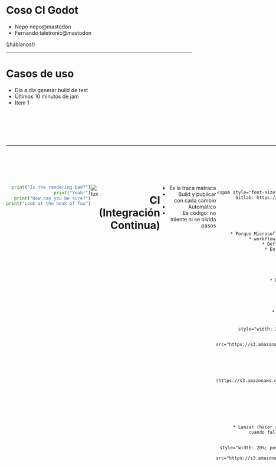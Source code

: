 <!-- common CSS -->

<style>
.container{
    display: flex;
}
.col{
    flex: 1;
}
</style>

# Coso CI Godot

* Nepo nepo@mastodon
* Fernando taletronic@mastodon

(¡háblanos!)

---

# Casos de uso

  <!-- .slide: data-background="#ff0000" -->

* Día a día generar build de test <!-- .element: class="fragment" data-fragment-index="1" -->
* Últimos 10 minutos de jam <!-- .element: class="fragment" data-fragment-index="2" -->
* Item 1 <!-- .element: class="fragment" data-fragment-index="3" -->

<div class="fragment"  data-fragment-index="4" style="display:inline-block; text-align:right;">
things here are all

right aligned

blabla


---

# titulo

<div class="container">

<div class="col">

```python
print("Is the rendering bad?")
print("Yeah!")
print("How can you be sure?")
print("Look at the beak of Tux")
```
<!-- .element: style="width: 100%;" -->

</div>

<div class="col">

![tux](https://upload.wikimedia.org/wikipedia/commons/thumb/2/2b/Tux-simple.svg/768px-Tux-simple.svg.png)

</div>

---

# CI (Integración Continua)

* Es la traca matraca
* Build y publicar con cada cambio
* Automático
* Es código: no miente ni se olvida pasos
```

<span style="font-size: 30px;">Recurso para Github y Gitlab: https://github.com/abarichello/godot-ci</span>

---

# Github Actions

* Porque Microsoft lo da gratis, pero hay otros
* workflow.yml: fichero de configuración
    * Define los pasos para hacer build
    * En forma de comandos de terminal

---

# workflow.yml

* Descarga proyecto e img Docker
* Descarga datos + caché
* Versionado
* Setup export templates
* Build
* Deploy
* Notificación en discord 👍/👎 

<img 
    style="width: 20%; position: fixed; top:40%; right: 0%;" 
    src="https://s3.amazonaws.com/static.slid.es/logo/v2/slides-symbol-512x512.png" 
    />

--

![Sample image](https://s3.amazonaws.com/static.slid.es/logo/v2/slides-symbol-512x512.png)

---

# Ejemplo

* Github Actions
* Selecciona workflow
* Lanzar (hacer rama para <br/>q se vea q pasa cuando falla / <br/>hacer como sorpresa)

<img 
style="width: 20%; position: fixed; top:20%; right: 0%;" 
src="https://s3.amazonaws.com/static.slid.es/logo/v2/slides-symbol-512x512.png" 
/> 

```js [1-2|3|4]
let a = 1;
let b = 2;
let c = x => 1 + 2 + x;
c(3);